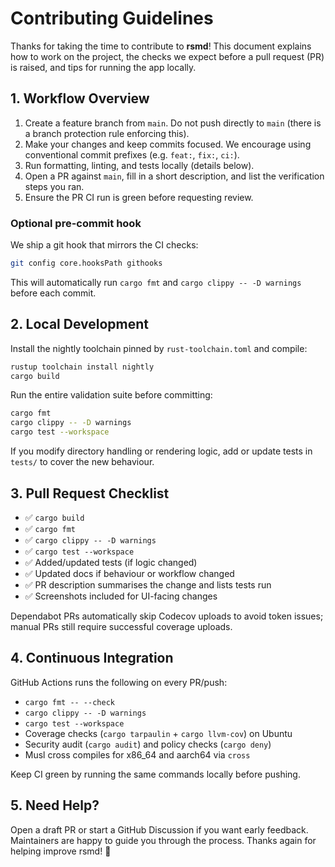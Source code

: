 # Contributing Guidelines

Thanks for taking the time to contribute to **rsmd**! This document explains how to work on the project, the checks we expect before a pull request (PR) is raised, and tips for running the app locally.

## 1. Workflow Overview

1. Create a feature branch from `main`. Do not push directly to `main` (there is a branch protection rule enforcing this).
2. Make your changes and keep commits focused. We encourage using conventional commit prefixes (e.g. `feat:`, `fix:`, `ci:`).
3. Run formatting, linting, and tests locally (details below).
4. Open a PR against `main`, fill in a short description, and list the verification steps you ran.
5. Ensure the PR CI run is green before requesting review.

### Optional pre-commit hook

We ship a git hook that mirrors the CI checks:

```bash
git config core.hooksPath githooks
```

This will automatically run `cargo fmt` and `cargo clippy -- -D warnings` before each commit.

## 2. Local Development

Install the nightly toolchain pinned by `rust-toolchain.toml` and compile:

```bash
rustup toolchain install nightly
cargo build
```

Run the entire validation suite before committing:

```bash
cargo fmt
cargo clippy -- -D warnings
cargo test --workspace
```

If you modify directory handling or rendering logic, add or update tests in `tests/` to cover the new behaviour.

## 3. Pull Request Checklist

- ✅ `cargo build`
- ✅ `cargo fmt`
- ✅ `cargo clippy -- -D warnings`
- ✅ `cargo test --workspace`
- ✅ Added/updated tests (if logic changed)
- ✅ Updated docs if behaviour or workflow changed
- ✅ PR description summarises the change and lists tests run
- ✅ Screenshots included for UI-facing changes

Dependabot PRs automatically skip Codecov uploads to avoid token issues; manual PRs still require successful coverage uploads.

## 4. Continuous Integration

GitHub Actions runs the following on every PR/push:

- `cargo fmt -- --check`
- `cargo clippy -- -D warnings`
- `cargo test --workspace`
- Coverage checks (`cargo tarpaulin` + `cargo llvm-cov`) on Ubuntu
- Security audit (`cargo audit`) and policy checks (`cargo deny`)
- Musl cross compiles for x86_64 and aarch64 via `cross`

Keep CI green by running the same commands locally before pushing.

## 5. Need Help?

Open a draft PR or start a GitHub Discussion if you want early feedback. Maintainers are happy to guide you through the process. Thanks again for helping improve rsmd! 🎉
